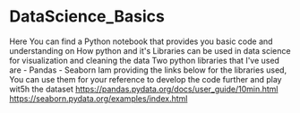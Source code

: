 # DataScience_Basics
Here You can find a Python notebook that provides you basic code and understanding on How python and it's Libraries can be used in data science for visualization and cleaning the data
Two python libraries that I've used are
     - Pandas 
     - Seaborn
Iam providing the links below for the libraries used, You can use them for your reference to develop the code further and play wit5h the dataset
https://pandas.pydata.org/docs/user_guide/10min.html
https://seaborn.pydata.org/examples/index.html
